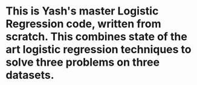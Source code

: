 # This is Yash's master Logistic Regression code, written from scratch. This combines state of the art logistic regression techniques to solve three problems on three datasets. 